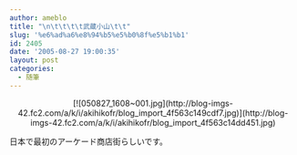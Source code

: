 ```yaml
---
author: ameblo
title: "\n\t\t\t\t武蔵小山\t\t"
slug: '%e6%ad%a6%e8%94%b5%e5%b0%8f%e5%b1%b1'
id: 2405
date: '2005-08-27 19:00:35'
layout: post
categories:
  - 随筆
---
```


<div align="center">[![050827_1608~001.jpg](http://blog-imgs-42.fc2.com/a/k/i/akihikofr/blog_import_4f563c149cdf7.jpg)](http://blog-imgs-42.fc2.com/a/k/i/akihikofr/blog_import_4f563c14dd451.jpg)</div>

日本で最初のアーケード商店街らしいです。